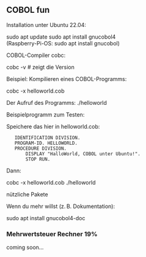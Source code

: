 ## COBOL fun

Installation unter Ubuntu 22.04:

sudo apt update
sudo apt install gnucobol4  
(Raspberry-Pi-OS: sudo apt install gnucobol)

COBOL-Compiler cobc:

cobc -v     # zeigt die Version

Beispiel: Kompilieren eines COBOL-Programms:

cobc -x helloworld.cob  

Der Aufruf des Programms:
./helloworld

Beispielprogramm zum Testen:

Speichere das hier in helloworld.cob:

       IDENTIFICATION DIVISION.
       PROGRAM-ID. HELLOWORLD.
       PROCEDURE DIVISION.
           DISPLAY "HalloWorld, COBOL unter Ubuntu!".
           STOP RUN.

Dann:

cobc -x helloworld.cob
./helloworld

nützliche Pakete

Wenn du mehr willst (z. B. Dokumentation):

sudo apt install gnucobol4-doc

### Mehrwertsteuer Rechner 19%

coming soon...
